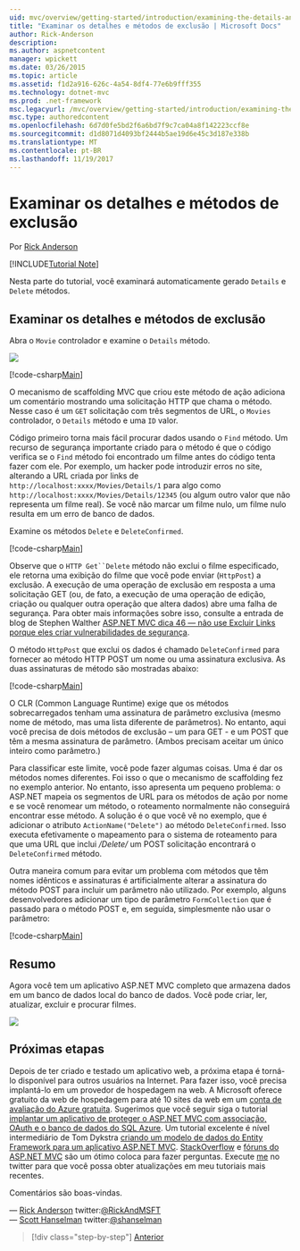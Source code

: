 ```yaml
---
uid: mvc/overview/getting-started/introduction/examining-the-details-and-delete-methods
title: "Examinar os detalhes e métodos de exclusão | Microsoft Docs"
author: Rick-Anderson
description: 
ms.author: aspnetcontent
manager: wpickett
ms.date: 03/26/2015
ms.topic: article
ms.assetid: f1d2a916-626c-4a54-8df4-77e6b9fff355
ms.technology: dotnet-mvc
ms.prod: .net-framework
msc.legacyurl: /mvc/overview/getting-started/introduction/examining-the-details-and-delete-methods
msc.type: authoredcontent
ms.openlocfilehash: 6d7d0fe5bd2f6a6bd7f9c7ca04a8f142223ccf8e
ms.sourcegitcommit: d1d8071d4093bf2444b5ae19d6e45c3d187e338b
ms.translationtype: MT
ms.contentlocale: pt-BR
ms.lasthandoff: 11/19/2017
---
```

<a name="examining-the-details-and-delete-methods"></a>Examinar os detalhes e métodos de exclusão
====================
Por [Rick Anderson](https://github.com/Rick-Anderson)

[!INCLUDE[Tutorial Note](sample/code-location.md)]

Nesta parte do tutorial, você examinará automaticamente gerado `Details` e `Delete` métodos.

## <a name="examining-the-details-and-delete-methods"></a>Examinar os detalhes e métodos de exclusão

Abra o `Movie` controlador e examine o `Details` método.

![](examining-the-details-and-delete-methods/_static/image1.png)

[!code-csharp[Main](examining-the-details-and-delete-methods/samples/sample1.cs)]

O mecanismo de scaffolding MVC que criou este método de ação adiciona um comentário mostrando uma solicitação HTTP que chama o método. Nesse caso é um `GET` solicitação com três segmentos de URL, o `Movies` controlador, o `Details` método e uma `ID` valor.

Código primeiro torna mais fácil procurar dados usando o `Find` método. Um recurso de segurança importante criado para o método é que o código verifica se o `Find` método foi encontrado um filme antes do código tenta fazer com ele. Por exemplo, um hacker pode introduzir erros no site, alterando a URL criada por links de `http://localhost:xxxx/Movies/Details/1` para algo como `http://localhost:xxxx/Movies/Details/12345` (ou algum outro valor que não representa um filme real). Se você não marcar um filme nulo, um filme nulo resulta em um erro de banco de dados.

Examine os métodos `Delete` e `DeleteConfirmed`.

[!code-csharp[Main](examining-the-details-and-delete-methods/samples/sample2.cs?highlight=17)]

Observe que o `HTTP Get``Delete` método não exclui o filme especificado, ele retorna uma exibição do filme que você pode enviar (`HttpPost`) a exclusão. A execução de uma operação de exclusão em resposta a uma solicitação GET (ou, de fato, a execução de uma operação de edição, criação ou qualquer outra operação que altera dados) abre uma falha de segurança. Para obter mais informações sobre isso, consulte a entrada de blog de Stephen Walther [ASP.NET MVC dica 46 — não use Excluir Links porque eles criar vulnerabilidades de segurança](http://stephenwalther.com/blog/archive/2009/01/21/asp.net-mvc-tip-46-ndash-donrsquot-use-delete-links-because.aspx).

O método `HttpPost` que exclui os dados é chamado `DeleteConfirmed` para fornecer ao método HTTP POST um nome ou uma assinatura exclusiva. As duas assinaturas de método são mostradas abaixo:

[!code-csharp[Main](examining-the-details-and-delete-methods/samples/sample3.cs)]

O CLR (Common Language Runtime) exige que os métodos sobrecarregados tenham uma assinatura de parâmetro exclusiva (mesmo nome de método, mas uma lista diferente de parâmetros). No entanto, aqui você precisa de dois métodos de exclusão – um para GET - e um POST que têm a mesma assinatura de parâmetro. (Ambos precisam aceitar um único inteiro como parâmetro.)

Para classificar este limite, você pode fazer algumas coisas. Uma é dar os métodos nomes diferentes. Foi isso o que o mecanismo de scaffolding fez no exemplo anterior. No entanto, isso apresenta um pequeno problema: o ASP.NET mapeia os segmentos de URL para os métodos de ação por nome e se você renomear um método, o roteamento normalmente não conseguirá encontrar esse método. A solução é o que você vê no exemplo, que é adicionar o atributo `ActionName("Delete")` ao método `DeleteConfirmed`. Isso executa efetivamente o mapeamento para o sistema de roteamento para que uma URL que inclui */Delete/* um POST solicitação encontrará o `DeleteConfirmed` método.

Outra maneira comum para evitar um problema com métodos que têm nomes idênticos e assinaturas é artificialmente alterar a assinatura do método POST para incluir um parâmetro não utilizado. Por exemplo, alguns desenvolvedores adicionar um tipo de parâmetro `FormCollection` que é passado para o método POST e, em seguida, simplesmente não usar o parâmetro:

[!code-csharp[Main](examining-the-details-and-delete-methods/samples/sample4.cs)]

## <a name="summary"></a>Resumo

Agora você tem um aplicativo ASP.NET MVC completo que armazena dados em um banco de dados local do banco de dados. Você pode criar, ler, atualizar, excluir e procurar filmes.

![](examining-the-details-and-delete-methods/_static/image2.png)

## <a name="next-steps"></a>Próximas etapas

Depois de ter criado e testado um aplicativo web, a próxima etapa é torná-lo disponível para outros usuários na Internet. Para fazer isso, você precisa implantá-lo em um provedor de hospedagem na web. A Microsoft oferece gratuito da web de hospedagem para até 10 sites da web em um [conta de avaliação do Azure gratuita](https://www.windowsazure.com/en-us/pricing/free-trial/?WT.mc_id=A443DD604). Sugerimos que você seguir siga o tutorial [implantar um aplicativo de proteger o ASP.NET MVC com associação, OAuth e o banco de dados do SQL Azure](https://docs.microsoft.com/aspnet/core/security/authorization/secure-data). Um tutorial excelente é nível intermediário de Tom Dykstra [criando um modelo de dados do Entity Framework para um aplicativo ASP.NET MVC](../getting-started-with-ef-using-mvc/creating-an-entity-framework-data-model-for-an-asp-net-mvc-application.md). [StackOverflow](http://stackoverflow.com/help) e [fóruns do ASP.NET MVC](https://forums.asp.net/1146.aspx) são um ótimo coloca para fazer perguntas. Execute [me](https://twitter.com/RickAndMSFT) no twitter para que você possa obter atualizações em meu tutoriais mais recentes.

Comentários são boas-vindas.

— [Rick Anderson](https://blogs.msdn.com/rickAndy) twitter:[@RickAndMSFT](https://twitter.com/RickAndMSFT)  
— [Scott Hanselman](http://www.hanselman.com/blog/) twitter:[@shanselman](https://twitter.com/shanselman)

>[!div class="step-by-step"]
[Anterior](adding-validation.md)
